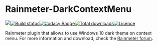 # Rainmeter-DarkContextMenu
[![](https://github.com/ozone10/Rainmeter-DarkContextMenu/workflows/Build/badge.svg?branch=master)](https://github.com/ozone10/Rainmeter-DarkContextMenu)[![Build status](https://ci.appveyor.com/api/projects/status/n1i1k78trvm00s3h/branch/master?svg=true)](https://ci.appveyor.com/project/ozone10/rainmeter-darkcontextmenu/branch/master)[![Codacy Badge](https://api.codacy.com/project/badge/Grade/ab209215919e4b2ca6b87b1a81a83b41)](https://www.codacy.com/manual/ozone10/Rainmeter-DarkContextMenu?utm_source=github.com&amp;utm_medium=referral&amp;utm_content=ozone10/Rainmeter-DarkContextMenu&amp;utm_campaign=Badge_Grade)[![Total downloads](https://img.shields.io/github/downloads/ozone10/Rainmeter-DarkContextMenu/total.svg)](https://github.com/ozone10/Rainmeter-TranslucentRM/releases)[![Licence](https://img.shields.io/github/license/ozone10/Rainmeter-DarkContextMenu?color=9cf)](https://www.gnu.org/licenses/gpl-3.0.en.html)

Rainmeter plugin that allows to use Windows 10 dark theme on context menu. For more information and download, check the [Rainmeter forum](https://forum.rainmeter.net/viewtopic.php?f=128&t=33028).

